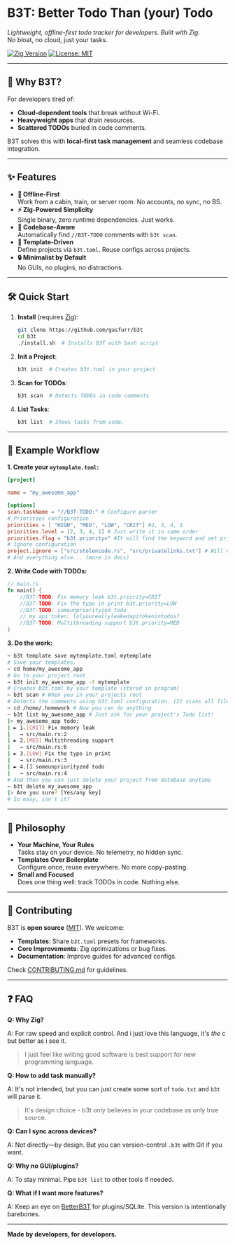 # B3T: Better Todo Than (your) Todo

_Lightweight, offline-first todo tracker for developers. Built with Zig._  
No bloat, no cloud, just your tasks.

[![Zig Version](https://img.shields.io/badge/Zig-0.14.0-%23ec7c0c)](https://ziglang.org)
[![License: MIT](https://img.shields.io/badge/License-MIT-blue.svg)](LICENSE)

---

## 🚀 Why B3T?

For developers tired of:

- **Cloud-dependent tools** that break without Wi-Fi.
- **Heavyweight apps** that drain resources.
- **Scattered TODOs** buried in code comments.

B3T solves this with **local-first task management** and seamless codebase integration.

---

## ✨ Features

- **📴 Offline-First**  
  Work from a cabin, train, or server room. No accounts, no sync, no BS.
- **⚡ Zig-Powered Simplicity**  
  Single binary, zero runtime dependencies. Just works.
- **🔎 Codebase-Aware**  
  Automatically find `//B3T-TODO` comments with `b3t scan`.
- **📂 Template-Driven**  
  Define projects via `b3t.toml`. Reuse configs across projects.
- **🔒 Minimalist by Default**  
  No GUIs, no plugins, no distractions.

---

## 🛠️ Quick Start

1. **Install** (requires [Zig](https://ziglang.org)):

   ```bash
   git clone https://github.com/gasfurr/b3t
   cd b3t
   ./install.sh  # Installs B3T with bash script
   ```

2. **Init a Project**:

   ```bash
   b3t init  # Creates b3t.toml in your project
   ```

3. **Scan for TODOs**:

   ```bash
   b3t scan  # Detects TODOs in code comments
   ```

4. **List Tasks**:

   ```bash
   b3t list  # Shows tasks from code.
   ```

---

## 📝 Example Workflow

**1. Create your `mytemplate.toml`:**

```toml
[project]

name = "my_awesome_app"

[options]
scan.taskName = "//B3T-TODO:" # Configure parser
# Priorities configuration
priorities = [ "HIGH", "MED", "LOW", "CRIT"] #2, 3, 4, 1
priorities.level = [2, 3, 4, 1] # Just write it in same order
priorities.flag = "b3t.priority=" #It will find the keyword and set priority
# Ignore configuration
project.ignore = ["src/stolencode.rs", "src/privatelinks.txt"] # Will not read this files
# And everything else... (more in docs)
```

**2. Write Code with TODOs:**

```rust
// main.rs
fn main() {
    //B3T-TODO: Fix memory leak b3t.priority=CRIT
    //B3T-TODO: Fix the typo in print b3t.priority=LOW
    //B3T-TODO: someunpriorityzed todo
    // my api token: lolyoureallyleakedapitokenintodos?
    //B3T-TODO: Multithreading support b3t.priority=MED
}
```

**3. Do the work:**

```bash
~ b3t template save mytemplate.toml mytemplate
# Save your templates.
~ cd home/my_awesome_app
# Go to your project root
~ b3t init my_awesome_app -t mytemplate
# Creates b3t.toml by your template (stored in program)
~ b3t scan # When you in your projects root
# Detects the comments using b3t.toml configuration. (It scans all files if not said otherwise.)
~ cd /home/.homework # Now you can do anything
~ b3t list my_awesome_app # Just ask for your project's Todo list!
|> my_awesome_app todo:
| ► 1.[CRIT] Fix memory leak
|   → src/main.rs:2
| ► 2.[MED] Multithreading support
|   → src/main.rs:6
| ► 3.[LOW] Fix the typo in print
|   → src/main.rs:3
| ► 4.[] someunpriorityzed todo
|   → src/main.rs:4
# And then you can just delete your project from database anytime
~ b3t delete my_awesome_app
|> Are you sure? [Yes/any key]
# So easy, isn't it?
```

---

## 🧠 Philosophy

- **Your Machine, Your Rules**  
  Tasks stay on your device. No telemetry, no hidden sync.
- **Templates Over Boilerplate**  
  Configure once, reuse everywhere. No more copy-pasting.
- **Small and Focused**  
  Does one thing well: track TODOs in code. Nothing else.

---

## 🤝 Contributing

B3T is **open source** ([MIT](LICENSE)). We welcome:

- **Templates**: Share `b3t.toml` presets for frameworks.
- **Core Improvements**: Zig optimizations or bug fixes.
- **Documentation**: Improve guides for advanced configs.

Check [CONTRIBUTING.md](CONTRIBUTING.md) for guidelines.

---

## ❓ FAQ

**Q: Why Zig?**

A: For raw speed and explicit control. And i just love this language, it's _the_ c but better as i see it.

> I just feel like writing good software is best support for new programming language.

**Q: How to add task manually?**

A: It's not intended, but you can just create some sort of `todo.txt` and `b3t` will parse it.

> It's design choice - b3t only believes in your codebase as only true source.

**Q: Can I sync across devices?**

A: Not directly—by design. But you can version-control `.b3t` with Git if you want.

**Q: Why no GUI/plugins?**

A: To stay minimal. Pipe `b3t list` to other tools if needed.

**Q: What if I want more features?**

A: Keep an eye on [BetterB3T]() for plugins/SQLite. This version is intentionally barebones.

---

**Made by developers, for developers.**

